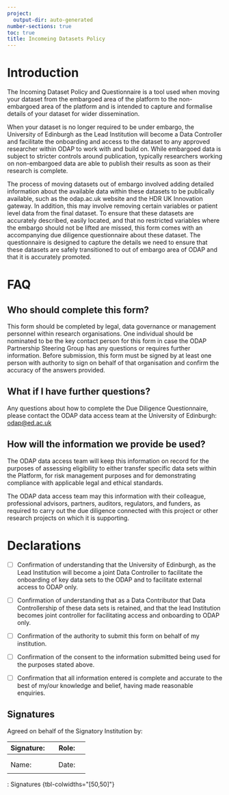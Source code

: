 ```yaml
---
project:
  output-dir: auto-generated
number-sections: true
toc: true
title: Incomeing Datasets Policy
---
```


# Introduction

The Incoming Dataset Policy and Questionnaire is a tool used when moving your dataset from the embargoed area of the platform to the non-embargoed area of the platform and is intended to capture and formalise details of your dataset for wider dissemination.

When your dataset is no longer required to be under embargo, the University of Edinburgh as the Lead Institution will become a Data Controller and facilitate the onboarding and access to the dataset to any approved researcher within ODAP to work with and build on. While embargoed data is subject to stricter controls around publication, typically researchers working on non-embargoed data are able to publish their results as soon as their research is complete.

The process of moving datasets out of embargo involved adding detailed information about the available data within these datasets to be publically available, such as the odap.ac.uk website and the HDR UK Innovation gateway. In addition, this may involve removing certain variables or patient level data from the final dataset. To ensure that these datasets are accurately described, easily located, and that no restricted variables where the embargo should not be lifted are missed, this form comes with an accompanying due diligence questionnaire about these dataset. The questionnaire is designed to capture the details we need to ensure that these datasets are safely transitioned to out of embargo area of ODAP and that it is accurately promoted.

# FAQ 

## Who should complete this form? 

This form should be completed by legal, data governance or management personnel within research organisations. One individual should be nominated to be the key contact person for this form in case the ODAP Partnership Steering Group has any questions or requires further information. Before submission, this form must be signed by at least one person with authority to sign on behalf of that organisation and confirm the accuracy of the answers provided.

## What if I have further questions? 

Any questions about how to complete the Due Diligence Questionnaire, please contact the ODAP data access team at the University of Edinburgh: odap@ed.ac.uk

## How will the information we provide be used? 

The ODAP data access team will keep this information on record for the purposes of assessing eligibility to either transfer specific data sets within the Platform, for risk management purposes and for demonstrating compliance with applicable legal and ethical standards. 

The ODAP data access team may this information with their colleague, professional advisors, partners, auditors, regulators, and funders, as required to carry out the due diligence connected with this project or other research projects on which it is supporting.

# Declarations 

- [ ] Confirmation of understanding that the University of Edinburgh, as the Lead Institution will become a joint Data Controller to facilitate the onboarding of key data sets to the ODAP and to facilitate external access to ODAP only.

- [ ] Confirmation of understanding that as a Data Contributor that Data Controllership of these data sets is retained, and that the lead Institution becomes joint controller for facilitating access and onboarding to ODAP only.

- [ ] Confirmation of the authority to submit this form on behalf of my institution.

- [ ] Confirmation of the consent to the information submitted being used for the purposes stated above.

- [ ] Confirmation that all information entered is complete and accurate to the best of my/our knowledge and belief, having made reasonable enquiries.

## Signatures 

Agreed on behalf of the Signatory Institution by:

| Signature: |     | Role: |     |
|------------|-----|-------|-----|
|            |     |       |     |
|            |     |       |     |
| Name:      |     | Date: |     |
|            |     |       |     |

: Signatures {tbl-colwidths="[50,50]"}
